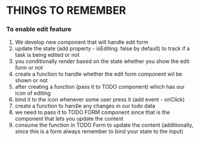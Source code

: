 # THINGS TO REMEMBER

### To enable edit feature
1. We develop new component that will handle edit form
2. update the state (add property - isEditing: false by default) to track if a task is being edited or not
3. you conditionally render based on the state whether you show the edit form or not
4. create a function to handle whether the edit form component wil be shown or not
5. after creating a function (pass it to TODO component) which has our icon of editing
6. bind it to the icon whenever some user press it (add event - onClick)
7. create a function to handle any changes in our todo data
8. we need to pass it to TODO FORM component since that is the component that lets you update the content
9. consume the function in TODO Form to update the content (additionally, since this is a form always remember to bind your state to the input)